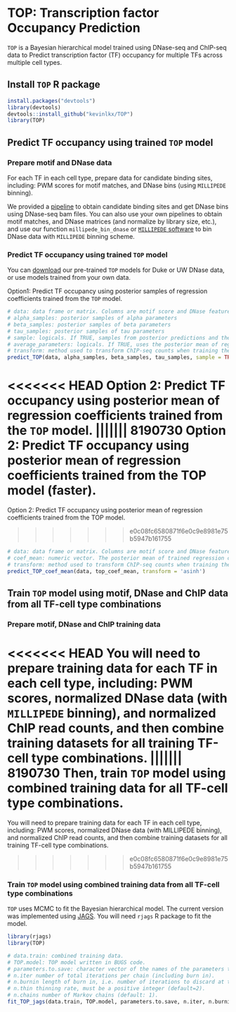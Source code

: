 
<!-- README.md is generated from README.Rmd. Please edit that file -->
TOP: Transcription factor Occupancy Prediction
==============================================

<!-- badges: start -->
<!-- badges: end -->
`TOP` is a Bayesian hierarchical model trained using DNase-seq and ChIP-seq data to Predict transcription factor (TF) occupancy for multiple TFs across multiple cell types.

Install `TOP` R package
-----------------------

``` r
install.packages("devtools")
library(devtools)
devtools::install_github("kevinlkx/TOP")
library(TOP)
```

Predict TF occupancy using trained `TOP` model
----------------------------------------------

### Prepare motif and DNase data

For each TF in each cell type, prepare data for candidate binding sites, including: PWM scores for motif matches, and DNase bins (using `MILLIPEDE` binning).

We provided a [pipeline](../doc/preprocessing.html) to obtain candidate binding sites and get DNase bins using DNase-seq bam files. You can also use your own pipelines to obtain motif matches, and DNase matrices (and normalize by library size, etc.), and use our function `millipede_bin_dnase` or [`MILLIPEDE` software](https://users.cs.duke.edu/~amink/software/millipede/) to bin DNase data with `MILLIPEDE` binning scheme.

### Predict TF occupancy using trained `TOP` model

You can [download](../data/) our pre-trained `TOP` models for Duke or UW DNase data, or use models trained from your own data.

Option1: Predict TF occupancy using posterior samples of regression coefficients trained from the `TOP` model.

``` r
# data: data frame or matrix. Columns are motif score and DNase features. Rows are candidate sites.
# alpha_samples: posterior samples of alpha parameters
# beta_samples: posterior samples of beta parameters
# tau_samples: posterior samples of tau parameters
# sample: logicals. If TRUE, samples from posterior predictions and then take the mean of posterior prediction samples.
# average_parameters: logicals. If TRUE, uses the posterior mean of regression coefficients to make predictions.
# transform: method used to transform ChIP-seq counts when training the TOP model. Default: transform = "asinh".
predict_TOP(data, alpha_samples, beta_samples, tau_samples, sample = TRUE, average_parameters = FALSE, transform = 'asinh')
```

<<<<<<< HEAD
Option 2: Predict TF occupancy using posterior mean of regression coefficients trained from the `TOP` model.
||||||| 8190730
Option 2: Predict TF occupancy using posterior mean of regression coefficients trained from the TOP model (faster).
=======
Option 2: Predict TF occupancy using posterior mean of regression coefficients trained from the TOP model.
>>>>>>> e0c08fc6580871f6e0c9e8981e75b5947b161755

``` r
# data: data frame or matrix. Columns are motif score and DNase features. Rows are candidate sites.
# coef_mean: numeric vector. The posterior mean of trained regression coefficients.
# transform: method used to transform ChIP-seq counts when training the TOP model. Default: transform = "asinh".
predict_TOP_coef_mean(data, top_coef_mean, transform = 'asinh')
```

Train `TOP` model using motif, DNase and ChIP data from all TF-cell type combinations
-------------------------------------------------------------------------------------

### Prepare motif, DNase and ChIP training data

<<<<<<< HEAD
You will need to prepare training data for each TF in each cell type, including: PWM scores, normalized DNase data (with `MILLIPEDE` binning), and normalized ChIP read counts, and then combine training datasets for all training TF-cell type combinations.
||||||| 8190730
Then, train `TOP` model using combined training data for all TF-cell type combinations.
=======
You will need to prepare training data for each TF in each cell type, including: PWM scores, normalized DNase data (with MILLIPEDE binning), and normalized ChIP read counts, and then combine training datasets for all training TF-cell type combinations.
>>>>>>> e0c08fc6580871f6e0c9e8981e75b5947b161755

### Train `TOP` model using combined training data from all TF-cell type combinations

`TOP` uses MCMC to fit the Bayesian hierarchical model. The current version was implemented using [JAGS](http://mcmc-jags.sourceforge.net). You will need `rjags` R package to fit the model.

``` r
library(rjags)
library(TOP)

# data.train: combined training data.
# TOP.model: TOP model written in BUGS code.
# parameters.to.save: character vector of the names of the parameters to save which should be monitored.
# n.iter number of total iterations per chain (including burn in).
# n.burnin length of burn in, i.e. number of iterations to discard at the beginning.
# n.thin thinning rate, must be a positive integer (default=2).
# n.chains number of Markov chains (default: 1).
fit_TOP_jags(data.train, TOP.model, parameters.to.save, n.iter, n.burnin, n.thin, n.chains)
```
